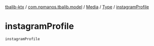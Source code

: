 [tbalib-ktx](../../../index.md) / [com.npmanos.tbalib.model](../../index.md) / [Media](../index.md) / [Type](index.md) / [instagramProfile](./instagram-profile.md)

# instagramProfile

`instagramProfile`